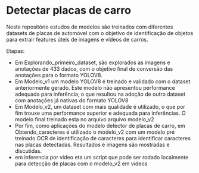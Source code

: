 # Detectar placas de carro
Neste repositório estudos de modelos são treinados com diferentes datasets de placas de automóvel com o objetivo de identificação de objetos para extrair features úteis de imagens e vídeos de carros.

Etapas: 
* Em Explorando_primeiro_dataset, são explorados as imagens e anotações de 433 dados, com o objetivo final de conversão das anotações para o formato YOLOV8.
* Em Modelo_v1 um modelo YOLOV8 é treinado e validado com o dataset anteriormente gerado. Este modelo não apresentou performance adequada para inferência, o que resultou na adoção de outro dataset com anotações já nativas do formato YOLOV8
* Em Modelo_v2, um dataset com mais qualidade é utilizado, o que por fim trouxe uma performance superior e adequada para inferências. O modelo final treinado esta no arquivo arquivo modelo_v2
* Por fim, como aplicações do modelo detector de placas de carro, em Obtendo_caracteres é utilizado o modelo_v2 com um modelo pré treinado OCR de identificação de caracteres para identificar caracteres nas placas detectadas. Resultados e imagens são mostradas e discutidas.
* em inferencia por video eta um script que pode ser rodado localmente para detecção de placas com o modelo_v2 em videos
